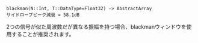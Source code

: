 ```
blackman(N::Int, T::DataType=Float32) -> AbstractArray
サイドローブピーク減衰 = 58.1dB
```

2つの信号が似た周波数だが異なる振幅を持つ場合、blackmanウィンドウを使用することが推奨されます。
